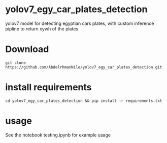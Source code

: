 # yolov7_egy_car_plates_detection
yolov7 model for detecting egyptian cars plates, with custom inference pipline to return xywh of the plates

# Download
```git clone https://github.com/AbdelrhmanNile/yolov7_egy_car_plates_detection.git```

# install requirements
```cd yolov7_egy_car_plates_detection && pip install -r requirements.txt```

# usage
See the notebook testing.ipynb for example usage
